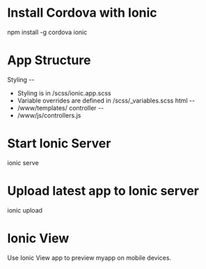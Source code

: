 
# Install Cordova with Ionic
npm install -g cordova ionic

# App Structure
Styling --
- Styling is in /scss/ionic.app.scss
- Variable overrides are defined in /scss/_variables.scss
html --
- /www/templates/
controller --
- /www/js/controllers.js

# Start Ionic Server
ionic serve

# Upload latest app to Ionic server
ionic upload

# Ionic View
Use Ionic View app to preview myapp on mobile devices.
